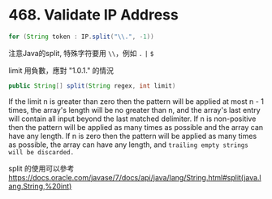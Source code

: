 # 468. Validate IP Address

```java
for (String token : IP.split("\\.", -1))
```
注意Java的split, 特殊字符要用 ```\\```，例如 ```.``` ```|``` ```$```

limit 用負數，應對 "1.0.1." 的情況

```java
public String[] split(String regex, int limit)
```

If the limit n is greater than zero then the pattern will be applied at most n - 1 times, the array's length will be no greater than n, and the array's last entry will contain all input beyond the last matched delimiter. If n is non-positive then the pattern will be applied as many times as possible and the array can have any length. If n is zero then the pattern will be applied as many times as possible, the array can have any length, and ```trailing empty strings will be discarded.```

split 的使用可以參考 https://docs.oracle.com/javase/7/docs/api/java/lang/String.html#split(java.lang.String,%20int)
